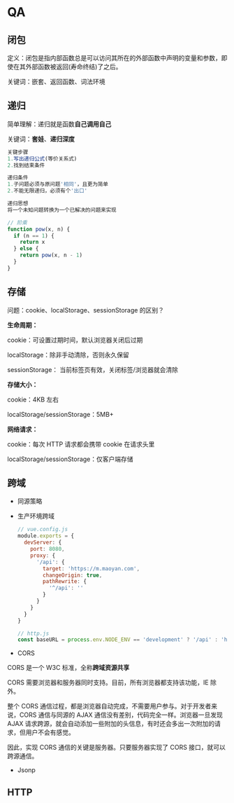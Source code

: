 # QA

## 闭包

定义：闭包是指内部函数总是可以访问其所在的外部函数中声明的变量和参数，即使在其外部函数被返回(寿命终结)了之后。

关键词：嵌套、返回函数、词法环境

## 递归

简单理解：递归就是函数**自己调用自己**

关键词：**套娃**、**递归深度**

```js
关键步骤
1.写出递归公式(等价关系式)
2.找到结束条件

递归条件
1.子问题必须与原问题'相同'，且更为简单
2.不能无限递归，必须有个'出口'

递归思想
将一个未知问题转换为一个已解决的问题来实现
```

```js
// 阶乘
function pow(x, n) {
  if (n == 1) {
    return x
  } else {
    return pow(x, n - 1)
  }
}
```

## 存储

问题：cookie、localStorage、sessionStorage 的区别？

**生命周期：**

cookie：可设置过期时间，默认浏览器关闭后过期

localStorage：除非手动清除，否则永久保留

sessionStorage： 当前标签页有效，关闭标签/浏览器就会清除

**存储大小：**

cookie：4KB 左右

localStorage/sessionStorage：5MB+

**网络请求：**

cookie：每次 HTTP 请求都会携带 cookie 在请求头里

localStorage/sessionStorage：仅客户端存储

## 跨域

- 同源策略

- 生产环境跨域

  ```js
  // vue.config.js
  module.exports = {
    devServer: {
      port: 8080,
      proxy: {
        '/api': {
          target: 'https://m.maoyan.com',
          changeOrigin: true,
          pathRewrite: {
            '^/api': ''
          }
        }
      }
    }
  }

  // http.js
  const baseURL = process.env.NODE_ENV == 'development' ? '/api' : 'https://m.maoyan.com'
  ```

- CORS

CORS 是一个 W3C 标准，全称**跨域资源共享**

CORS 需要浏览器和服务器同时支持。目前，所有浏览器都支持该功能，IE 除外。

整个 CORS 通信过程，都是浏览器自动完成，不需要用户参与。对于开发者来说，CORS 通信与同源的 AJAX 通信没有差别，代码完全一样。浏览器一旦发现 AJAX 请求跨源，就会自动添加一些附加的头信息，有时还会多出一次附加的请求，但用户不会有感觉。

因此，实现 CORS 通信的关键是服务器。只要服务器实现了 CORS 接口，就可以跨源通信。

- Jsonp

## HTTP
